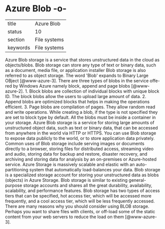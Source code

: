 # Azure Blob -o-


|          |                |
| -------- | -------------- |
| title    | Azure Blob     | 
| status   | 10             |
| section  | File systems   |
| keywords | File systems   |



Azure Blob storage is a service that stores unstructured data in the
cloud as objects/blobs. Blob storage can store any type of text or
binary data, such as a document, media file, or application installer
Blob storage is also referred to as object storage. The word 'Blob'
expands to Binary Large OBject [@www-azure-3]. There are three
types of blobs in the service offe- red by Windows Azure namely block,
append and page blobs [@www-azure-2].  1. Block blobs are
collection of individual blocks with unique block ID.  The block blobs
allow the users to upload large amount of data.  2. Append blobs are
optimized blocks that helps in making the operations efficient.
3. Page blobs are compilation of pages. They allow random read and
write operations. While creating a blob, if the type is not specified
they are set to block type by default. All the blobs must be inside a
container in your storage.  Azure Blob storage is a service for
storing large amounts of unstructured object data, such as text or
binary data, that can be accessed from anywhere in the world via HTTP
or HTTPS. You can use Blob storage to expose data publicly to the
world, or to store application data privately. Common uses of Blob
storage include serving images or documents directly to a browser,
storing files for distributed access, streaming video and audio,
storing data for backup and restore, disaster recovery, and archiving
and storing data for analysis by an on-premises or Azure-hosted
service.  Azure Storage is massively scalable and elastic with an
auto-partitioning system that automatically load-balances your
data. Blob storage is a specialized storage account for storing your
unstructured data as blobs (objects) in Azure Storage. Blob storage is
similar to existing general-purpose storage accounts and shares all
the great durability, availability, scalability, and performance
features. Blob storage has two types of access tiers that can be
specified, hot access tier, which will be accessed more frequently,
and a cool access tier, which will be less frequently accessed. There
are many reasons why you should consider using BLOB storage. Perhaps
you want to share files with clients, or off-load some of the static
content from your web servers to reduce the load on
them [@www-azure-3].



